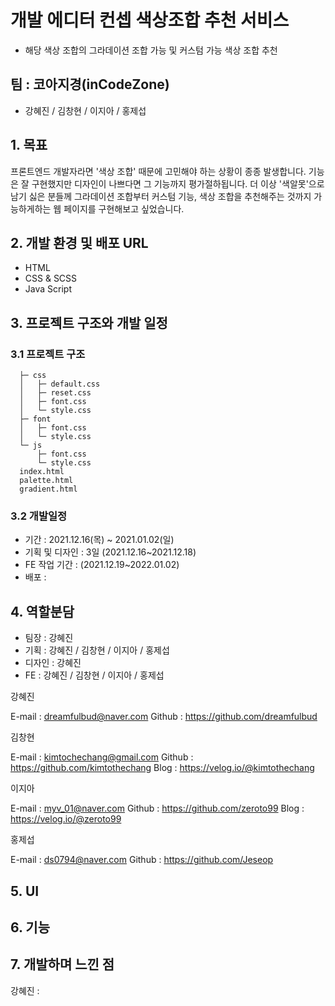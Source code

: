 # 개발 에디터 컨셉 색상조합 추천 서비스

- 해당 색상 조합의 그라데이션 조합 가능 및 커스텀 가능
  색상 조합 추천

## 팀 : 코아지경(inCodeZone)

- 강혜진 / 김창현 / 이지아 / 홍제섭

## 1. 목표

<!-- "Life is Choice Between Birth And Death."(인생은 B와 D 사이의 C이다.)

- 프랑스의 실존주의 철학가이자 소설가인 장 폴 사르트르의 명언입니다.
선택의 연속인 인생 속, 우리는 자주 선택해야하는 상황에 놓이게 됩니다.
특히  -->

프론트엔드 개발자라면 '색상 조합' 때문에 고민해야 하는 상황이 종종 발생합니다.
기능은 잘 구현했지만 디자인이 나쁘다면 그 기능까지 평가절하됩니다.
더 이상 '색알못'으로 남기 싫은 분들께 그라데이션 조합부터 커스텀 기능, 색상 조합을 추천해주는 것까지 가능하게하는 웹 페이지를 구현해보고 싶었습니다.

## 2. 개발 환경 및 배포 URL

- HTML
- CSS & SCSS
- Java Script

## 3. 프로젝트 구조와 개발 일정

### 3.1 프로젝트 구조

```
  ├─ css
  │   ├─ default.css
  │   ├─ reset.css
  │   ├─ font.css
  │   └─ style.css
  ├─ font
  │   ├─ font.css
  │   └─ style.css
  └─ js
      ├─ font.css
      └─ style.css
  index.html
  palette.html
  gradient.html
```

### 3.2 개발일정

- 기간 : 2021.12.16(목) ~ 2021.01.02(일)
- 기획 및 디자인 : 3일 (2021.12.16~2021.12.18)
- FE 작업 기간 : (2021.12.19~2022.01.02)
- 배포 :

## 4. 역할분담

- 팀장 : 강혜진
- 기획 : 강혜진 / 김창현 / 이지아 / 홍제섭
- 디자인 : 강혜진
- FE : 강혜진 / 김창현 / 이지아 / 홍제섭

강혜진

E-mail : dreamfulbud@naver.com
Github : https://github.com/dreamfulbud

김창현

E-mail : kimtochechang@gmail.com
Github : https://github.com/kimtothechang
Blog : https://velog.io/@kimtothechang

이지아

E-mail : myv_01@naver.com
Github : https://github.com/zeroto99
Blog : https://velog.io/@zeroto99

홍제섭

E-mail : ds0794@naver.com
Github : https://github.com/Jeseop

## 5. UI

<!-- 스크린샷 (?) 나중 추가 부탁드리기. -->

## 6. 기능

## 7. 개발하며 느낀 점

강혜진 :
